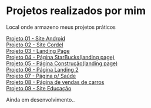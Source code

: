  <h1>Projetos realizados por mim</h1>
<remote_theme:pages-themes/tactile@v0.2.0>
<plugins: - jekyll-remote-theme;>
 <p>Local onde armazeno meus projetos práticos</p>
  <a href="projeto-android/index.html">Projeto 01 - Site Android</a><br>
  <a href="projeto-cordel/cordel.html">Projeto 02 - Site Cordel</a><br>
  <a href="projeto-landingpage/index.html">Projeto 03 - Landing Page</a><br>
  <a href="projeto-starbucks/index.html">Projeto 04 - Página StarBucks(landing page)</a><br>
  <a href="projeto-construcao/index.html">Projeto 05 - Página Construção(landing page)</a><br>
  <a href="projeto-landingpage2/index.html">Projeto 06 - Página Landing 2</a><br>
  <a href="projeto-saude/index.html">Projeto 07 - Página p/ Saúde</a><br>
  <a href="projeto-carro/index.html">Projeto 08 - Página de vendas de carros</a><br>
  <a href="projeto-educacao/index.html">Projeto 09 - Site Educação</a>
 <p>Ainda em desenvolvimento..</p>


